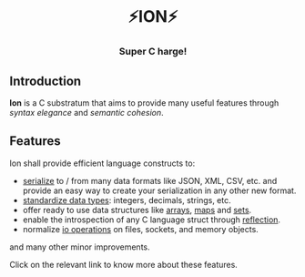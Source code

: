 <div align="center">
  <h1>⚡️ION⚡️</h1>
  <h3>Super C harge!</h3>
</div>

## Introduction

__Ion__ is a C substratum that aims to provide many useful features through *syntax
elegance* and *semantic cohesion*.

## Features

Ion shall provide efficient language constructs to:

  - [serialize](doc/serialization.md) to / from many data formats like JSON, XML, CSV, etc.
    and provide an easy way to create your serialization in any other new format.
  - [standardize data types](doc/data-types.md): integers, decimals, strings, etc.
  - offer ready to use data structures like [arrays](doc/array.md), [maps](doc/map.md)
    and [sets](doc/set.md).
  - enable the introspection of any C language struct through
    [reflection](doc/reflection.md).
  - normalize [io operations](doc/io.md) on files, sockets, and memory objects.

and many other minor improvements.

Click on the relevant link to know more about these features.
